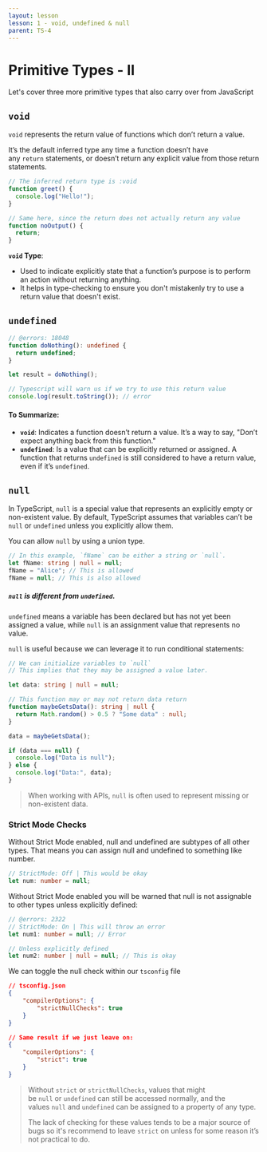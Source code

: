 ```yaml
---
layout: lesson
lesson: 1 - void, undefined & null
parent: TS-4
---
```


# Primitive Types - II

Let's cover three more primitive types that also carry over from JavaScript

## `void`

`void` represents the return value of functions which don’t return a value.

It’s the default inferred type any time a function doesn’t have any `return` statements, or doesn’t return any explicit value from those return statements.

```ts twoslash
// The inferred return type is :void
function greet() {
  console.log("Hello!");
}

// Same here, since the return does not actually return any value
function noOutput() {
  return;
}
```

**`void` Type**:

- Used to indicate explicitly state that a function’s purpose is to perform an action without returning anything.
- It helps in type-checking to ensure you don't mistakenly try to use a return value that doesn't exist.

## `undefined`

```ts twoslash
// @errors: 18048
function doNothing(): undefined {
  return undefined;
}

let result = doNothing();

// Typescript will warn us if we try to use this return value
console.log(result.toString()); // error
```

#### To Summarize:

- **`void`**: Indicates a function doesn’t return a value. It’s a way to say, "Don’t expect anything back from this function."
- **`undefined`**: Is a value that can be explicitly returned or assigned. A function that returns `undefined` is still considered to have a return value, even if it’s `undefined`.

## `null`

In TypeScript, `null` is a special value that represents an explicitly empty or non-existent value. By default, TypeScript assumes that variables can’t be `null` or `undefined` unless you explicitly allow them.

You can allow `null` by using a union type.

```ts twoslash
// In this example, `fName` can be either a string or `null`.
let fName: string | null = null;
fName = "Alice"; // This is allowed
fName = null; // This is also allowed
```

##### `null` is different from `undefined`.

`undefined` means a variable has been declared but has not yet been assigned a value, while `null` is an assignment value that represents no value.

`null` is useful because we can leverage it to run conditional statements:

```ts twoslash
// We can initialize variables to `null`
// This implies that they may be assigned a value later.

let data: string | null = null;

// This function may or may not return data return
function maybeGetsData(): string | null {
  return Math.random() > 0.5 ? "Some data" : null;
}

data = maybeGetsData();

if (data === null) {
  console.log("Data is null");
} else {
  console.log("Data:", data);
}
```

> When working with APIs, `null` is often used to represent missing or non-existent data.

### Strict Mode Checks

Without Strict Mode enabled, null and undefined are subtypes of all other types. That means you can assign null and undefined to something like number.

```ts
// StrictMode: Off | This would be okay
let num: number = null;
```

Without Strict Mode enabled you will be warned that null is not assignable to other types unless explicitly defined:

```ts twoslash
// @errors: 2322
// StrictMode: On | This will throw an error
let num1: number = null; // Error

// Unless explicitly defined
let num2: number | null = null; // This is okay
```

We can toggle the null check within our `tsconfig` file

```json
// tsconfig.json
{
	"compilerOptions": {
		"strictNullChecks": true
	}
}

// Same result if we just leave on:
{
	"compilerOptions": {
	    "strict": true
	}
}

```

> Without `strict` or `strictNullChecks`, values that might be `null` or `undefined` can still be accessed normally, and the values `null` and `undefined` can be assigned to a property of any type.
>
> The lack of checking for these values tends to be a major source of bugs so it's recommend to leave `strict` on unless for some reason it’s not practical to do.

